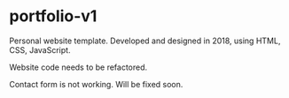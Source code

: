 # portfolio-v1
Personal website template. Developed and designed in 2018, using HTML, CSS, JavaScript. 

Website code needs to be refactored.

Contact form is not working. Will be fixed soon.
